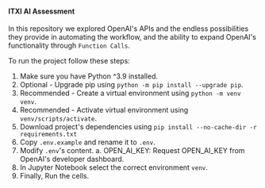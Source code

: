 #### ITXI AI Assessment

In this repository we explored OpenAI's APIs and the endless possibilities they provide in automating the workflow, and the ability to expand OpenAI's functionality through `Function Calls`.

To run the project follow these steps:
1. Make sure you have Python ^3.9 installed.
2. Optional - Upgrade pip using `python -m pip install --upgrade pip`.
3. Recommended - Create a virtual environment using `python -m venv venv`.
4. Recommended - Activate virtual environment using `venv/scripts/activate`.
5. Download project's dependencies using `pip install --no-cache-dir -r requirements.txt`
6. Copy `.env.example` and rename it to `.env`.
7. Modify `.env`'s content.
    a. OPEN_AI_KEY: Request OPEN_AI_KEY from OpenAI's developer dashboard.
8. In Jupyter Notebook select the correct environment `venv`.
9. Finally, Run the cells.